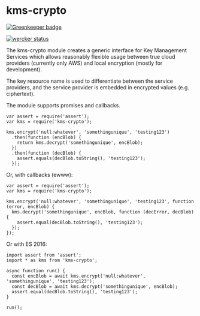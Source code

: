 kms-crypto
==========

[![Greenkeeper badge](https://badges.greenkeeper.io/gas-buddy/kms-crypto.svg)](https://greenkeeper.io/)

[![wercker status](https://app.wercker.com/status/eae07123030a63629d8e637448964ec4/m/master "wercker status")](https://app.wercker.com/project/byKey/eae07123030a63629d8e637448964ec4)

The kms-crypto module creates a generic interface for Key Management Services which allows reasonably flexible usage
between true cloud providers (currently only AWS) and local encryption (mostly for development).

The key resource name is used to differentiate between the service providers, and the service provider is embedded in
encrypted values (e.g. ciphertext).

The module supports promises and callbacks.

```
var assert = require('assert');
var kms = require('kms-crypto');

kms.encrypt('null:whatever', 'somethingunique', 'testing123')
  .then(function (encBlob) {
    return kms.decrypt('somethingunique', encBlob);
  })
  .then(function (decBlob) {
    assert.equals(decBlob.toString(), 'testing123');
  });
```

Or, with callbacks (ewww):

```
var assert = require('assert');
var kms = require('kms-crypto');

kms.encrypt('null:whatever', 'somethingunique', 'testing123', function (error, encBlob) {
  kms.decrypt('somethingunique', encBlob, function (decError, decBlob) {
    assert.equal(decBlob.toString(), 'testing123');
  });
});
```

Or with ES 2016:

```
import assert from 'assert';
import * as kms from 'kms-crypto';

async function run() {
  const encBlob = await kms.encrypt('null:whatever', 'somethingunique', 'testing123');
  const decBlob = await kms.decrypt('somethingunique', encBlob);
  assert.equal(decBlob.toString(), 'testing123');
}

run();
```